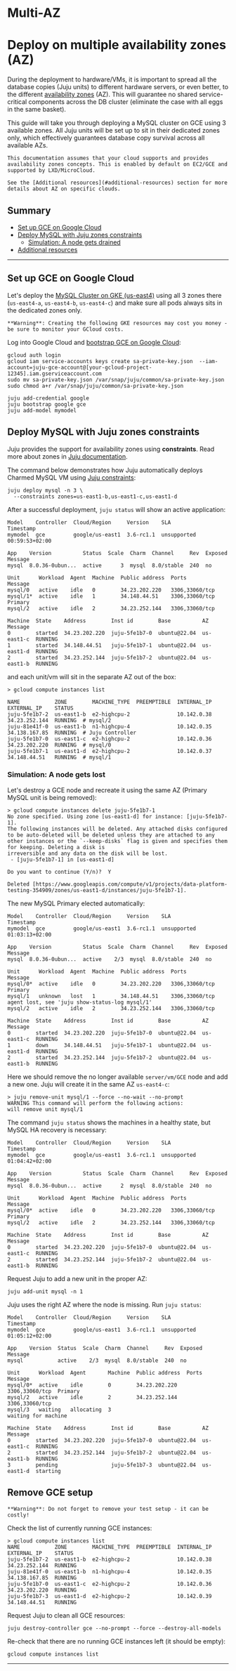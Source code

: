 
# Multi-AZ

# Deploy on multiple availability zones (AZ) 

During the deployment to hardware/VMs, it is important to spread all the
database copies (Juju units) to different hardware servers,
or even better, to the different [availability zones](https://en.wikipedia.org/wiki/Availability_zone) (AZ). This will guarantee no shared service-critical components across the DB cluster (eliminate the case with all eggs in the same basket).

This guide will take you through deploying a MySQL cluster on GCE using 3 available zones. All Juju units will be set up to sit in their dedicated zones only, which effectively guarantees database copy survival across all available AZs.

```{note}
This documentation assumes that your cloud supports and provides availability zones concepts. This is enabled by default on EC2/GCE and supported by LXD/MicroCloud.

See the [Additional resources](#additional-resources) section for more details about AZ on specific clouds.
```

## Summary
* [Set up GCE on Google Cloud](#set-up-gce-on-google-cloud)
* [Deploy MySQL with Juju zones constraints](#deploy-mysql-with-juju-zones-constraints)
  * [Simulation: A node gets drained](#simulation-a-node-gets-drained)
* [Additional resources](#additional-resources)
---

## Set up GCE on Google Cloud

Let's deploy the [MySQL Cluster on GKE (us-east4)](/tutorial/2-deploy-mysql) using all 3 zones there (`us-east4-a`, `us-east4-b`, `us-east4-c`) and make sure all pods always sits in the dedicated zones only.

```{caution}
**Warning**: Creating the following GKE resources may cost you money - be sure to monitor your GCloud costs.
```

Log into Google Cloud and [bootstrap GCE on Google Cloud](/):
```shell
gcloud auth login
gcloud iam service-accounts keys create sa-private-key.json  --iam-account=juju-gce-account@[your-gcloud-project-12345].iam.gserviceaccount.com
sudo mv sa-private-key.json /var/snap/juju/common/sa-private-key.json
sudo chmod a+r /var/snap/juju/common/sa-private-key.json

juju add-credential google
juju bootstrap google gce
juju add-model mymodel
```

## Deploy MySQL with Juju zones constraints

Juju provides the support for availability zones using **constraints**. Read more about zones in [Juju documentation](https://juju.is/docs/juju/constraint#zones).

The command below demonstrates how Juju automatically deploys Charmed MySQL VM using [Juju constraints](https://juju.is/docs/juju/constraint#zones):

```shell
juju deploy mysql -n 3 \
  --constraints zones=us-east1-b,us-east1-c,us-east1-d
```

After a successful deployment, `juju status` will show an active application:
```shell
Model    Controller  Cloud/Region     Version    SLA          Timestamp
mymodel  gce         google/us-east1  3.6-rc1.1  unsupported  00:59:53+02:00

App    Version          Status  Scale  Charm  Channel     Rev  Exposed  Message
mysql  8.0.36-0ubun...  active      3  mysql  8.0/stable  240  no       

Unit      Workload  Agent  Machine  Public address  Ports           Message
mysql/0   active    idle   0        34.23.202.220   3306,33060/tcp  
mysql/1*  active    idle   1        34.148.44.51    3306,33060/tcp  Primary
mysql/2   active    idle   2        34.23.252.144   3306,33060/tcp  

Machine  State    Address        Inst id        Base          AZ          Message
0        started  34.23.202.220  juju-5fe1b7-0  ubuntu@22.04  us-east1-c  RUNNING
1        started  34.148.44.51   juju-5fe1b7-1  ubuntu@22.04  us-east1-d  RUNNING
2        started  34.23.252.144  juju-5fe1b7-2  ubuntu@22.04  us-east1-b  RUNNING
```

and each unit/vm will sit in the separate AZ out of the box:
```shell
> gcloud compute instances list

NAME           ZONE        MACHINE_TYPE  PREEMPTIBLE  INTERNAL_IP  EXTERNAL_IP    STATUS
juju-5fe1b7-2  us-east1-b  e2-highcpu-2               10.142.0.38  34.23.252.144  RUNNING  # mysql/2
juju-81e41f-0  us-east1-b  n1-highcpu-4               10.142.0.35  34.138.167.85  RUNNING  # Juju Controller
juju-5fe1b7-0  us-east1-c  e2-highcpu-2               10.142.0.36  34.23.202.220  RUNNING  # mysql/0
juju-5fe1b7-1  us-east1-d  e2-highcpu-2               10.142.0.37  34.148.44.51   RUNNING  # mysql/1
```

### Simulation: A node gets lost
Let's destroy a GCE node and recreate it using the same AZ (Primary MySQL unit is being removed):
```shell
> gcloud compute instances delete juju-5fe1b7-1
No zone specified. Using zone [us-east1-d] for instance: [juju-5fe1b7-1].
The following instances will be deleted. Any attached disks configured to be auto-deleted will be deleted unless they are attached to any other instances or the `--keep-disks` flag is given and specifies them for keeping. Deleting a disk is 
irreversible and any data on the disk will be lost.
 - [juju-5fe1b7-1] in [us-east1-d]

Do you want to continue (Y/n)?  Y

Deleted [https://www.googleapis.com/compute/v1/projects/data-platform-testing-354909/zones/us-east1-d/instances/juju-5fe1b7-1].
```

The new MySQL Primary elected automatically:
```shell
Model    Controller  Cloud/Region     Version    SLA          Timestamp
mymodel  gce         google/us-east1  3.6-rc1.1  unsupported  01:03:13+02:00

App    Version          Status  Scale  Charm  Channel     Rev  Exposed  Message
mysql  8.0.36-0ubun...  active    2/3  mysql  8.0/stable  240  no       

Unit      Workload  Agent  Machine  Public address  Ports           Message
mysql/0*  active    idle   0        34.23.202.220   3306,33060/tcp  Primary
mysql/1   unknown   lost   1        34.148.44.51    3306,33060/tcp  agent lost, see 'juju show-status-log mysql/1'
mysql/2   active    idle   2        34.23.252.144   3306,33060/tcp  

Machine  State    Address        Inst id        Base          AZ          Message
0        started  34.23.202.220  juju-5fe1b7-0  ubuntu@22.04  us-east1-c  RUNNING
1        down     34.148.44.51   juju-5fe1b7-1  ubuntu@22.04  us-east1-d  RUNNING
2        started  34.23.252.144  juju-5fe1b7-2  ubuntu@22.04  us-east1-b  RUNNING
```

Here we should remove the no longer available `server/vm/GCE` node and add a new one. Juju will create it in the same AZ `us-east4-c`:
```shell
> juju remove-unit mysql/1 --force --no-wait --no-prompt
WARNING This command will perform the following actions:
will remove unit mysql/1
```

The command `juju status` shows the machines in a healthy state, but MySQL HA recovery is necessary:
```shell
Model    Controller  Cloud/Region     Version    SLA          Timestamp
mymodel  gce         google/us-east1  3.6-rc1.1  unsupported  01:04:42+02:00

App    Version          Status  Scale  Charm  Channel     Rev  Exposed  Message
mysql  8.0.36-0ubun...  active      2  mysql  8.0/stable  240  no       

Unit      Workload  Agent  Machine  Public address  Ports           Message
mysql/0*  active    idle   0        34.23.202.220   3306,33060/tcp  Primary
mysql/2   active    idle   2        34.23.252.144   3306,33060/tcp  

Machine  State    Address        Inst id        Base          AZ          Message
0        started  34.23.202.220  juju-5fe1b7-0  ubuntu@22.04  us-east1-c  RUNNING
2        started  34.23.252.144  juju-5fe1b7-2  ubuntu@22.04  us-east1-b  RUNNING
```

Request Juju to add a new unit in the proper AZ:
```shell
juju add-unit mysql -n 1
```

Juju uses the right AZ where the node is missing. Run `juju status`:
```shell
Model    Controller  Cloud/Region     Version    SLA          Timestamp
mymodel  gce         google/us-east1  3.6-rc1.1  unsupported  01:05:12+02:00

App    Version  Status  Scale  Charm  Channel     Rev  Exposed  Message
mysql           active    2/3  mysql  8.0/stable  240  no       

Unit      Workload  Agent       Machine  Public address  Ports           Message
mysql/0*  active    idle        0        34.23.202.220   3306,33060/tcp  Primary
mysql/2   active    idle        2        34.23.252.144   3306,33060/tcp  
mysql/3   waiting   allocating  3                                        waiting for machine

Machine  State    Address        Inst id        Base          AZ          Message
0        started  34.23.202.220  juju-5fe1b7-0  ubuntu@22.04  us-east1-c  RUNNING
2        started  34.23.252.144  juju-5fe1b7-2  ubuntu@22.04  us-east1-b  RUNNING
3        pending                 juju-5fe1b7-3  ubuntu@22.04  us-east1-d  starting
```

## Remove GCE setup

```{caution}
**Warning**: Do not forget to remove your test setup - it can be costly!
```

Check the list of currently running GCE instances:
```shell
> gcloud compute instances list
NAME           ZONE        MACHINE_TYPE  PREEMPTIBLE  INTERNAL_IP  EXTERNAL_IP    STATUS
juju-5fe1b7-2  us-east1-b  e2-highcpu-2               10.142.0.38  34.23.252.144  RUNNING
juju-81e41f-0  us-east1-b  n1-highcpu-4               10.142.0.35  34.138.167.85  RUNNING
juju-5fe1b7-0  us-east1-c  e2-highcpu-2               10.142.0.36  34.23.202.220  RUNNING
juju-5fe1b7-3  us-east1-d  e2-highcpu-2               10.142.0.39  34.148.44.51   RUNNING
```

Request Juju to clean all GCE resources:
```shell
juju destroy-controller gce --no-prompt --force --destroy-all-models
```

Re-check that there are no running GCE instances left (it should be empty):
```shell
gcloud compute instances list
```

-------------------------

